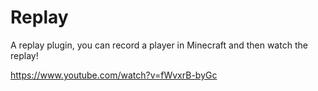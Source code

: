 # Replay
A replay plugin, you can record a player in Minecraft and then watch the replay!

https://www.youtube.com/watch?v=fWvxrB-byGc
